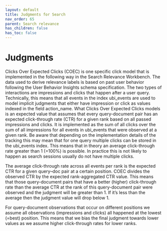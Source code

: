 ```yaml
---
layout: default
title: Judgments for Search
nav_order: 65
parent: Search relevance
has_children: false
has_toc: false
---
```


# Judgments

Clicks Over Expected Clicks (COEC) is one specific click model that is implemented in the following way in the Search Relevance Workbench.
The data used to derive relevance labels is based on past user behavior following the User Behavior Insights schema specification. The two types of interactions are impressions and clicks that happen after a user query. Technically, this means that all events in the index ubi_events are used to model implicit judgments that either have impression or click as values indexed in the field action_name.
What Clicks Over Expected Clicks models is an expected value that assumes that every query-document pair has an expected click-through rate (CTR) for a given rank based on all passed impressions and clicks. It is implemented as the sum of all clicks over the sum of all impressions for all events in ubi_events that were observed at a given rank.
Be aware that depending on the implementation details of the tracking this may mean that for one query multiple clicks can be stored in the ubi_events index. This means that in theory an average click-through rate greater than 1 (=100%) is possible. In practice this is not likely to happen as search sessions usually do not have multiple clicks.

The average click-through rate across all events per rank is the expected CTR for a given query–doc pair at a certain position. COEC divides the observed CTR by the expected rank-aggregated CTR value. This means that those query-document pairs that have a better (higher) click-through rate than the average CTR at the rank of this query-document pair were observed and the judgment will be greater than 1. If it’s less than the average then the judgment value will drop below 1.

For query-document observations that occur on different positions we assume all observations (impressions and clicks) all happened at the lowest (=best) position. This means that we bias the final judgment towards lower values as we assume higher click-through rates for lower ranks.
